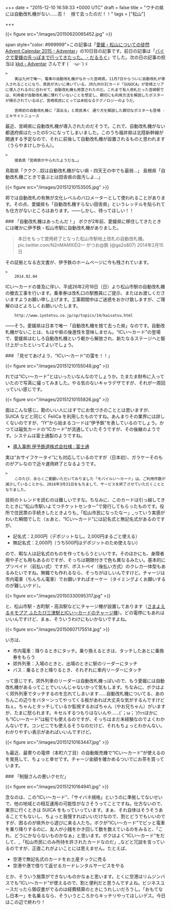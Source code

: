 
+++
date = "2015-12-10 16:59:33 +0000 UTC"
draft = false
title = "ウチの県には自動改札機がない……否！　捨て去ったのだ！！"
tags = ["松山"]

+++


{{< figure src="/images/20150620065452.jpg"  >}}

span style="color: #999999">この記事は「<a href="http://www.adventar.org/calendars/1176">愛媛・松山についての徒然 Advent Calendar 2015 - Adventar</a>」の10日目の記事です。前日の記事は「<a href="https://blog.daruyanagi.jp/entry/2015/12/09/000000">バイクで愛媛の先っぽまで行ってきたった。 - だるろぐ</a>」でした。次の日の記事の担当は <a href="http://www.adventar.org/users/9595">kkd - Adventar</a> さんです (｀･ω･´)ゞ</span><br/>


    >
        実は九州で唯一、電車の自動改札機がなかった宮崎県。11月7日からついに自動改札が導入されることになり、県民が大いに沸いている。JR九州のICカード「SUGOCA」が宮崎エリアに導入されるのに合わせて、自動改札機も用意されたのだ。これまで有人改札だった宮崎駅では、利用者が自動改札機に慣れていないことを想定し、親切にも利用方法を解説したポスターが掲示されているほど、宮崎県民にとっては未知なるテクノロジーのようだ。

        宮崎初の自動改札機に「涙出る」と県民沸く 通り方を解説した親切なポスターも登場 - エキサイトニュース
    
最近、宮崎県に自動改札機が導入されたのだそうで。これで、自動改札機がない都道府県はたったの5つになってしまいました。このうち福井県は北陸新幹線が開通する予定なので、それに前後して自動改札機が設置されるものと思われます（うらやまけしからん）。

    >
        徳島県「宮崎県がやられたようだな…」
鳥取県「ククク…奴は自動改札機がない県・四天王の中でも最弱…」
島根県「自動改札機ごときで喜ぶとは田舎県の面汚しよ…」

    


{{< figure src="/images/20151210153505.jpg"  >}}

邦では自動改札の有無が文化レベルのバロメーターとして使われることがあります。その点、愛媛県も「自動改札機すらない田舎県」というレッテルを貼られても仕方がないところはあります。――しかし、待ってほしい！！

<div class="section">
    ### 「自動改札機はあったんだ！」
    ボクが2年前、愛媛県に移住してきたときには確かに伊予鉄・松山市駅に自動改札機がありました。

>本日をもって使用終了となった松山市駅地上改札の自動改札機。 pic.twitter.com/N2nMAMXlD2— がつお@鉄 (@ga2o807) 2014年2月15日<script async="" src="https://platform.twitter.com/widgets.js" charset="utf-8"></script>

その証拠となる古文書が、伊予鉄のホームページに今も残されています。

    >
        2014.02.04
ICい〜カードの普及に伴い、平成26年2月16日（日）より松山市駅の自動改札機の撤去工事を行います。乗車券は改札口の駅務員にご提示、またはお渡しくださいますようお願い申し上げます。工事期間中はご迷惑をおかけ致しますが、ご理解のほどよろしくお願いいたします。

        http://www.iyotetsu.co.jp/sp/topics/14/kaisatsu.html
    
――そう。愛媛県は日本で唯一「自動改札機を捨て去った県」なのです。自動改札機がないことは、もはや県の後進性を意味しません。“ICい〜カード”の登場で、愛媛県はむしろ自動改札機という軛から解放され、新たなるステージへと駆け上がったといってよいでしょう。

</div>
<div class="section">
    ### 「見せてあげよう、“ICい〜カード”の雷を！！」
    

{{< figure src="/images/20151210155048.jpg"  >}}

れでは“ICい〜カード”とはいったいなんなのでしょうか。たまたま財布に入っていたので写真に撮ってみました。やる気のないキャラデザですが、それが一周回っていい感じです。

{{< figure src="/images/20151210155826.jpg"  >}}

面はこんな感じ。勘のいい人にはすでにお気づきのこととは思いますが、SUICA などと同じく FeliCa を利用したものですね。あんまりその業界には詳しくないのですが、“IY”から始まるコードは“伊予鉄”を表しているのでしょう。かつては磁気カードの“ICカード”が流通していたそうですが、その後継のようです。システムは富士通製のようですね。

<ul>
<li><a href="http://jp.fujitsu.com/featurestory/2006/0228iyotetsu/">導入事例 伊予鉄道株式会社様 : 富士通</a></li>
</ul>実は“おサイフケータイ”にも対応しているのですが（日本初）、ガラケーそのものがアレなので近々運用終了となるようです。

    >
        このたび、永らくご愛顧いただいておりました「モバイルい～カード」は、ご利用件数が減少していることから、2016年3月31日をもちまして、サービスを終了させていただくこととなりました。

        
    
技術のトレンドを読むのは難しいですな。ちなみに、このカードは引っ越してきたときに“松山市駅いよてつチケットセンター”で発行してもらったものです。役所で住民票の手続きしたときよりも_「松山市民になったなー」_っていう実感がわいた瞬間でした（ぉあと、“ICい〜カード”には記名式と無記名式があるのですが、

<ul>
<li>記名式：2,000円（デポジットなし。2,000円まるごと使える）</li>
<li>無記名式：2,000円（うち500円はデポジットのため使えない）</li>
</ul>ので、暇な人は記名式のものを作ってもらうといいです。そのほかにも、身障者用や子ども用もあるのですが、そっちは期限付きで色も異なるみたい。基本的にプリペイド（前払い式）ですが、ポストペイ（後払い方式）のクレカ一体型もあるみたいですね。無職でも作れるなら、そっちがほしいんですけど。チャージは市内電車（ちんちん電車）でお願いすればオーケー（タイミングよくお願いするのが難しいケド）。

{{< figure src="/images/20150330095317.jpg"  >}}

と、松山市駅・古町駅・高浜駅などにチャージ機が設置してあります（<a href="http://andromeda10.blog89.fc2.com/blog-entry-1236.html">さまよえるキモプア ふたたび三津駅とICい～カードのチャージ機</a>）。どの電停にもあれはいいんですけど、まぁ、そういうわけにもいかないですよね。

{{< figure src="/images/20150607175514.jpg"  >}}

い方は、

<ul>
<li>市内電車：降りるときにタッチ。乗り換えるときは、タッチしたあとに乗換券をもらう</li>
<li>郊外列車：入場のときと、出場のときに駅のリーダーにタッチ</li>
<li>バス：乗るときと降りるとき、それぞれに車内リーダーにタッチ</li>
</ul>って感じです。郊外列車のリーダーは自動改札機っぽいので、もう愛媛には自動改札機があるってことでいいんじゃないかって気もします。ちなみに、ボクはよく郊外列車でタッチするのを忘れてしまいます……自動改札機についてる、あのちんこの辺りをバターンってやってくる板があれば大丈夫な気がするんですけどねぇ。ちゃんとタッチしているか監視するおばちゃん（やお兄ちゃん）がいますが、たまに怒られます。キセルするつもりはないんや……(´；ω；`)ｳｩｩほかにも“ICい〜カード”は船でも使えるのですが、そっちはまだ未経験なのでよくわかんないです。コンビニでも使えるそうなのだけど、それもちょっとわかんない。わかりやすい表示があればいいんですけど。

{{< figure src="/images/20151210163447.jpg"  >}}

も最近、最寄りの電停（本町六丁目）の自動販売機で“ICい〜カード”が使えるのを発見して、ちょっと幸せです。チャージ金額を確かめるついでにお茶を買っています。

</div>
<div class="section">
    ### 「制服さんの悪いクセだ」
    

{{< figure src="/images/20151210164941.jpg"  >}}

念なのは、この“ICい〜カード”、「サイバネ規格」というのに準拠してないせいで、他の地域との相互運用の可能性がなさそうってことですね。仕方ないので、東京に行くときは SUICA をもっていっています。まぁ、それ自体はそうそうあることでもないし、ちょっと我慢すればいいだけなので、割とどうでもいいのですが、困るのが県外から遊びに来る人たち。ボクが“ICい〜カード”でピッと電車を乗り降りするのに、友人が小銭をかき回して数を数えているのをみると、「これ、どうにかならないものかなぁ」と思います。ボクはよく“ICい〜カード”をだして、_「松山市民にのみ所持を許されたカードなのだ」_などと冗談を言っているのですが、正直これがよいことには思えません。たとえば、

<ul>
<li>空港で無記名式のカードをお土産チックに売る</li>
<li>空港や港で借りて返せるカードレンタルサービスをやる</li>
</ul>とか、そういう施策ができないものかなぁと思います。とくに空港はリムジンバスでも“ICい〜カード”が使えるので、割と便利だと思うんですよね。ビジネスユースだったら領収書がでるのは経費精算のときにうれしいだろうし。「おもてなし日本一」を名乗るなら、そういうところからキッチリやってほしいデス。今日はこの辺で終わり！

</div>


